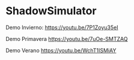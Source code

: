 # ShadowSimulator

Demo Invierno: https://youtu.be/7P1Zoyu35eI

Demo Primavera https://youtu.be/7uOe-SMTZAQ

Demo Verano    https://youtu.be/WchT1ISMiAY
